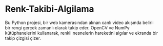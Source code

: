 # Renk-Takibi-Algilama
Bu Python projesi, bir web kamerasından alınan canlı video akışında belirli bir rengi gerçek zamanlı olarak takip eder. OpenCV ve NumPy kütüphanelerini kullanarak, renkli nesnelerin hareketini algılar ve ekranda bir takip çizgisi çizer.
